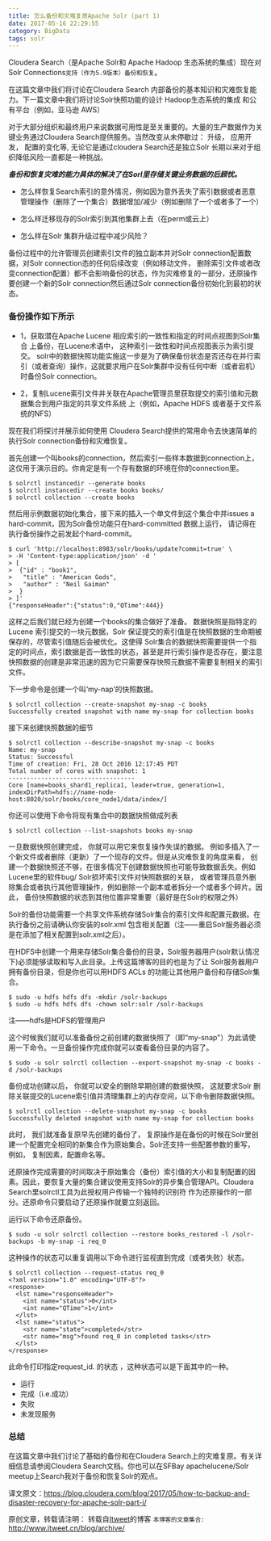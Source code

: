 ```yaml
---
title: 怎么备份和灾难复原Apache Solr (part 1)
date: 2017-05-16 22:29:55
category: BigData
tags: solr
---
```

Cloudera Search（是Apache Solr和 Apache Hadoop 生态系统的集成）现在对Solr Connections`支持（作为5.9版本）备份和恢复`。

在这篇文章中我们将讨论在Cloudera Search 内部备份的基本知识和灾难恢复能力。下一篇文章中我们将讨论Solr快照功能的设计 Hadoop生态系统的集成 和公有平台（例如，亚马逊 AWS）

对于大部分组织和最终用户来说数据可用性是至关重要的。大量的生产数据作为关键业务通过Cloudera Search提供服务。当然改变从未停歇过： 升级， 应用开发， 配置的变化等, 无论它是通过cloudera Search还是独立Solr  长期以来对于组织降低风险一直都是一种挑战。

***备份和恢复灾难的能力具体的解决了在Sorl里存储关键业务数据的后顾忧。***

- 怎么样恢复Search索引的意外情况，例如因为意外丢失了索引数据或者恶意管理操作（删除了一个集合）数据增加/减少（例如删除了一个或者多了一个）

- 怎么样迁移现存的Solr索引到其他集群上去（在perm或云上）

- 怎么样在Solr 集群升级过程中减少风险？

备份过程中的允许管理员创建索引文件的独立副本并对Solr connection配置数据，对Solr connection态的任何后续改变（例如移动文件， 删除索引文件或者改变connection配置）都不会影响备份的状态，作为灾难修复的一部分，还原操作要创建一个新的Solr connection然后通过Solr connection备份初始化到最初的状态。

### 备份操作如下所示
- 1，获取潜在Apache Lucene 相应索引的一致性和指定的时间点视图到Solr集合 上备份，在Lucene术语中， 这种索引一致性和时间点视图表示为索引提交。
solr中的数据快照功能实施这一步是为了确保备份状态是否还存在并行索引（或者查询）操作，这就要求用户在Solr集群中没有任何中断（或者宕机）时备份Solr connection。

- 2，复制Lucene索引文件并关联在Apache管理员里获取提交的索引值和元数据集合到用户指定的共享文件系统 上（例如，Apache HDFS 或者基于文件系统的NFS）

现在我们将探讨并展示如何使用 Cloudera Search提供的常用命令去快速简单的执行Solr connection备份和灾难恢复。

首先创建一个叫books的connection，然后索引一些样本数据到connection上， 这仅用于演示目的。你肯定是有一个存有数据的环境在你的connection里。

```
$ solrctl instancedir --generate books
$ solrctl instancedir --create books books/
$ solrctl collection --create books
```

然后用示例数据初始化集合，接下来的插入一个单文件到这个集合中并issues a hard-commit，因为Solr备份功能只在hard-committed 数据上运行， 请记得在执行备份操作之前发起个hard-commit。

```
$ curl 'http://localhost:8983/solr/books/update?commit=true' \
> -H 'Content-type:application/json' -d '
> [
>  {"id" : "book1",
>   "title" : "American Gods",
>   "author" : "Neil Gaiman"
>  }
> ]'
{"responseHeader":{"status":0,"QTime":444}}
```

这样之后我们就已经为创建一个books的集合做好了准备。 数据快照是指特定的 Lucene 索引提交的一块元数据，Solr 保证提交的索引值是在快照数据的生命期被保存的，尽管索引值随后会被优化。这使得 Solr集合的数据快照需要提供一个指定的时间点，索引数据是否一致性的状态，甚至是并行索引操作是否存在，要注意快照数据的创建是非常迅速的因为它只需要保存快照元数据不需要复制相关的索引文件。

下一步命令是创建一个叫‘my-nap’的快照数据。

```
$ solrctl collection --create-snapshot my-snap -c books
Successfully created snapshot with name my-snap for collection books
```

接下来创建快照数据的细节
```
$ solrctl collection --describe-snapshot my-snap -c books
Name: my-snap
Status: Successful
Time of creation: Fri, 28 Oct 2016 12:17:45 PDT
Total number of cores with snapshot: 1
-----------------------------------
Core [name=books_shard1_replica1, leader=true, generation=1, indexDirPath=hdfs://name-node-host:8020/solr/books/core_node1/data/index/]
```

你还可以使用下命令将现有集合中的数据快照做成列表
```
$ solrctl collection --list-snapshots books my-snap
```

一旦数据快照创建完成， 你就可以用它来恢复操作失误的数据。 例如多插入了一个新文件或者删除（更新）了一个现存的文件。但是从灾难恢复的角度来看， 创建一个数据快照还不够，在很多情况下创建数据快照也可能导致数据丢失。例如Lucene里的软件bug/ Solr损坏索引文件对快照数据的关联， 或者管理员意外删除集合或者执行其他管理操作，例如删除一个副本或者拆分一个或者多个碎片。因此， 备份快照数据的状态到其他位置非常重要（最好是在Solr的权限之外）

Solr的备份功能需要一个共享文件系统存储Solr集合的索引文件和配置元数据。在执行备份之前请确认你安装的solr.xml 包含相关配置（注——重启Solr服务器必须是在添加了相关配置到solr.xml之后）。

在HDFS中创建一个用来存储Solr集合备份的目录，Solr服务器用户(solr默认情况下)必须能够读取和写入此目录。上传这篇博客的目的也是为了让 Solr服务器用户拥有备份目录，但是你也可以用HDFS ACLs 的功能让其他用户备份和存储Solr集合。

```
$ sudo -u hdfs hdfs dfs -mkdir /solr-backups
$ sudo -u hdfs hdfs dfs -chown solr:solr /solr-backups
```

注——hdfs是HDFS的管理用户

这个时候我们就可以准备备份之前创建的数据快照了（即“my-snap"）为此请使用一下命令。一旦备份操作完成你就可以查看备份目录的内容了。

```
$ sudo -u solr solrctl collection --export-snapshot my-snap -c books -d /solr-backups
```

备份成功创建以后， 你就可以安全的删除早期创建的数据快照， 这就要求Solr 删除关联提交的Lucene索引值并清理集群上的内存空间，以下命令删除数据快照。

```
$ solrctl collection --delete-snapshot my-snap -c books
Successfully deleted snapshot with name my-snap for collection books
```

此时， 我们就准备复原早先创建的备份了， 复原操作是在备份的时候在Solr里创建一个配置完全相同的新集合作为原始集合。Solr还支持一些配置参数的重写， 例如， 复制因素，配置命名等。

还原操作完成需要的时间取决于原始集合（备份）索引值的大小和复制配置的因素。因此，要恢复大量的集合建议使用支持Solr的异步集合管理API。Cloudera Search里solrctl工具为此授权用户传输一个独特的识别符 作为还原操作的一部分。还原命令只要启动了还原操作就要立刻返回。

运行以下命令还原备份。

```
$ sudo -u solr solrctl collection --restore books_restored -l /solr-backups -b my-snap -i req_0
```

这种操作的状态可以重复调用以下命令进行监视直到完成（或者失败）状态。

```
$ solrctl collection --request-status req_0
<?xml version="1.0" encoding="UTF-8"?>
<response>
  <lst name="responseHeader">
    <int name="status">0</int>
    <int name="QTime">1</int>
  </lst>
  <lst name="status">
    <str name="state">completed</str>
    <str name="msg">found req_0 in completed tasks</str>
  </lst>
</response>
```

此命令打印指定request_id. 的状态 ，这种状态可以是下面其中的一种。

+ 运行
+ 完成（i.e.成功）
+ 失败
+ 未发现服务

### 总结

在这篇文章中我们讨论了基础的备份和在Cloudera Search上的灾难复原。有关详细信息请参阅Cloudera Search文档。你也可以在SFBay apachelucene/Solr meetup上Search我对于备份和恢复Solr的观点。

译文原文：https://blog.cloudera.com/blog/2017/05/how-to-backup-and-disaster-recovery-for-apache-solr-part-i/

原创文章，转载请注明： 转载自[Itweet](http://www.itweet.cn)的博客
`本博客的文章集合:` http://www.itweet.cn/blog/archive/